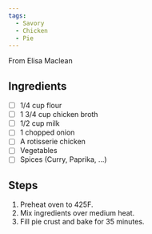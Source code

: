 ```yaml
---
tags: 
  - Savory
  - Chicken
  - Pie
---
```


From Elisa Maclean

## Ingredients

- [ ] 1/4 cup flour
- [ ] 1 3/4 cup chicken broth
- [ ] 1/2 cup milk
- [ ] 1 chopped onion
- [ ] A rotisserie chicken
- [ ] Vegetables
- [ ] Spices (Curry, Paprika, ...)

## Steps

1. Preheat oven to 425F.
1. Mix ingredients over medium heat.
1. Fill pie crust and bake for 35 minutes.